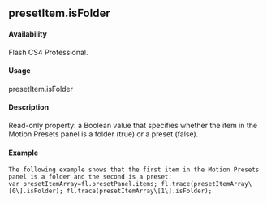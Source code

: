 ## presetItem.isFolder

#### Availability

Flash CS4 Professional.

#### Usage

presetItem.isFolder

#### Description

Read-only property: a Boolean value that specifies whether the item in the Motion Presets panel is a folder (true) or a preset (false).

#### Example

```
The following example shows that the first item in the Motion Presets panel is a folder and the second is a preset:
var presetItemArray=fl.presetPanel.items; fl.trace(presetItemArray\[0\].isFolder); fl.trace(presetItemArray\[1\].isFolder);

```